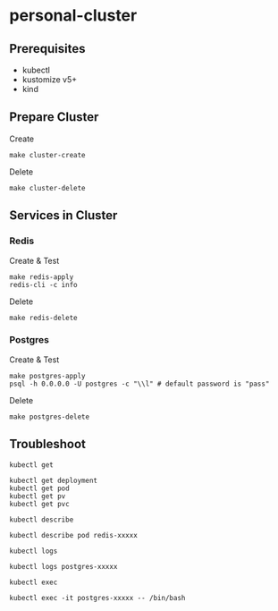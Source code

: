# personal-cluster

## Prerequisites

* kubectl
* kustomize v5+
* kind

## Prepare Cluster

Create

```shell
make cluster-create
```

Delete

```shell
make cluster-delete
```

## Services in Cluster

### Redis

Create & Test

```shell
make redis-apply
redis-cli -c info
```

Delete

```shell
make redis-delete
```

### Postgres

Create & Test

```shell
make postgres-apply
psql -h 0.0.0.0 -U postgres -c "\\l" # default password is "pass"
```

Delete

```shell
make postgres-delete
```

## Troubleshoot

`kubectl get`

```shell
kubectl get deployment
kubectl get pod
kubectl get pv
kubectl get pvc
```

`kubectl describe`

```shell
kubectl describe pod redis-xxxxx
```

`kubectl logs`

```shell
kubectl logs postgres-xxxxx
```

`kubectl exec`

```shell
kubectl exec -it postgres-xxxxx -- /bin/bash
```
